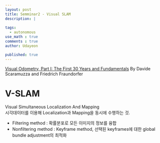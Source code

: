 ```yaml
---
layout: post
title: Semminar2 - Visual SLAM
description: |
  
tags:
  - autonomous
use_math : true
comments : true
author: Udayeon

published: true
---
```


[Visual Odometry, Part I: The First 30 Years and Fundamentals]()
By Davide Scaramuzza and Friedrich Fraundorfer

# V-SLAM
Visual Simultaneous Localization And Mapping   
시각데이터를 이용해 Localization과 Mapping을 동시에 수행하는 것.   

* Filtering method : 확률분포로 모든 이미지의 정보를 융합
* Nonfiltering method : Keyframe method, 선택된 keyframes에 대한 global bundle adjustment의 최적화
